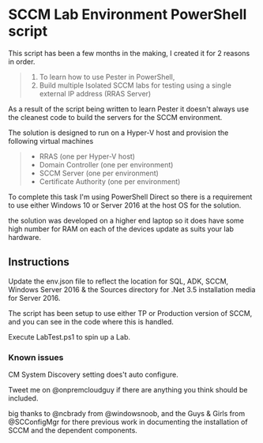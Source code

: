 # SCCM Lab Environment PowerShell script #

This script has been a few months in the making, I created it for 2 reasons in order.

> 1. To learn how to use Pester in PowerShell,
> 2. Build multiple Isolated SCCM labs for testing using a single external IP address (RRAS Server)

As a result of the script being written to learn Pester it doesn't always use the cleanest code to build the servers for the SCCM environment.

The solution is designed to run on a Hyper-V host and provision the following virtual machines

> - RRAS (one per Hyper-V host)
> - Domain Controller (one per environment)
> - SCCM Server (one per environment)
> - Certificate Authority (one per environment)

To complete this task I'm using PowerShell Direct so there is a requirement to use either Windows 10 or Server 2016 at the host OS for the solution.

the solution was developed on a higher end laptop so it does have some high number for RAM on each of the devices update as suits your lab hardware.

## Instructions ##

Update the env.json file to reflect the location for SQL, ADK, SCCM, Windows Server 2016 & the Sources directory for .Net 3.5 installation media for Server 2016.

The script has been setup to use either TP or Production version of SCCM, and you can see in the code where this is handled.

Execute LabTest.ps1 to spin up a Lab.

### Known issues ###

CM System Discovery setting does't auto configure.

Tweet me on @onpremcloudguy if there are anything you think should be included.

big thanks to @ncbrady from @windowsnoob, and the Guys & Girls from @SCConfigMgr for there previous work in documenting the installation of SCCM and the dependent components.